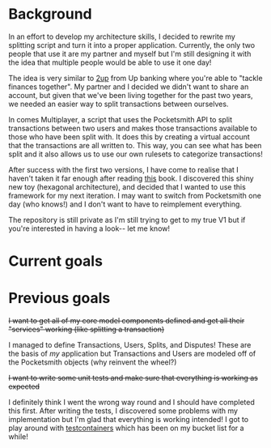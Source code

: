# Background
In an effort to develop my architecture skills, I decided to rewrite my splitting script and turn it into a proper application. Currently, the only two people that use it are my partner and myself but I'm still designing it with the idea that multiple people would be able to use it one day!

The idea is very similar to [2up]("https://up.com.au/2up/") from Up banking where you're able to "tackle finances together". My partner and I decided we didn't want to share an account, but given that we've been living together for the past two years, we needed an easier way to split transactions between ourselves.

In comes Multiplayer, a script that uses the Pocketsmith API to split transactions between two users and makes those transactions available to those who have been split with. It does this by creating a virtual account that the transactions are all written to. This way, you can see what has been split and it also allows us to use our own rulesets to categorize transactions!

After success with the first two versions, I have come to realise that I haven't taken it far enough after reading [this]("https://www.amazon.com.au/Architecture-Patterns-Python-Domain-Driven-Microservices-ebook/dp/B085KB31X3") book. I discovered this shiny new toy (hexagonal architecture), and decided that I wanted to use this framework for my next iteration. I may want to switch from Pocketsmith one day (who knows!) and I don't want to have to reimplement everything.

The repository is still private as I'm still trying to get to my true V1 but if you're interested in having a look-- let me know!

# Current goals


# Previous goals

~~I want to get all of my core model components defined and get all their "services" working (like splitting a transaction)~~

I managed to define Transactions, Users, Splits, and Disputes! These are the basis of _my_ application but Transactions and Users are modeled off of the Pocketsmith objects (why reinvent the wheel?)

~~I want to write some unit tests and make sure that everything is working as expected~~

I definitely think I went the wrong way round and I should have completed this first. After writing the tests, I discovered some problems with my implementation but I'm glad that everything is working intended! I got to play around with [testcontainers]("https://testcontainers.com/") which has been on my bucket list for a while!

